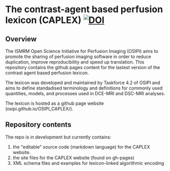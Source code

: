 # The contrast-agent based perfusion lexicon (CAPLEX)  [![DOI](https://zenodo.org/badge/498446550.svg)](https://zenodo.org/badge/latestdoi/498446550)

## Overview 

The ISMRM Open Science Initiative for Perfusion Imaging (OSIPI) aims to promote the sharing of perfusion imaging software in order to reduce duplication, improve reproducibility and speed up translation. This repository contains the github pages content for the lastest version of the contrast agent based perfusion lexicon. 

The lexicon was developed and maintained by Taskforce 4.2 of OSIPI and aims to define standadised terminology and definitions for commonly used quantities, models, and processes used in DCE-MRI and DSC-MRI analyses. 

The lexicon is hosted as a github page website (osipi.github.io/OSIPI_CAPLEX/). 

## Repository contents
The repo is in development but currently contains:

1. the "editable" source code (markdown language) for the CAPLEX website.
2. the site files for the CAPLEX website (found on gh-pages)
3. XML schema files and examples for lexicon-linked algorithmic encoding


